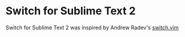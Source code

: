 # Switch for Sublime Text 2

Switch for Sublime Text 2 was inspired by Andrew Radev's [switch.vim](https://github.com/AndrewRadev/switch.vim)
